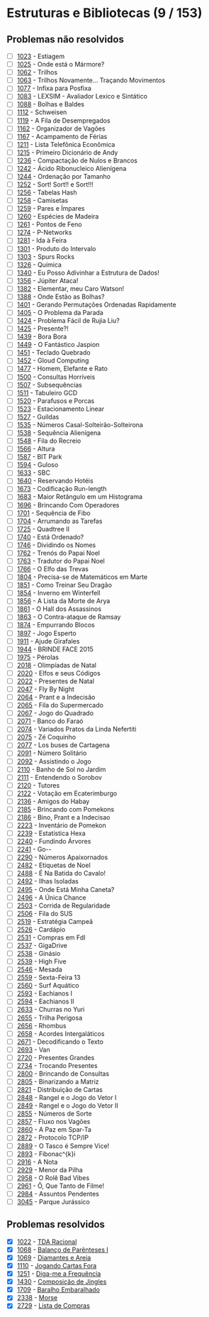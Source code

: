 # Estruturas e Bibliotecas (9 / 153)

## Problemas não resolvidos
  - [ ] [1023](https://www.urionlinejudge.com.br/judge/pt/problems/view/1023) - Estiagem
  - [ ] [1025](https://www.urionlinejudge.com.br/judge/pt/problems/view/1025) - Onde está o Mármore?
  - [ ] [1062](https://www.urionlinejudge.com.br/judge/pt/problems/view/1062) - Trilhos
  - [ ] [1063](https://www.urionlinejudge.com.br/judge/pt/problems/view/1063) - Trilhos Novamente... Traçando Movimentos
  - [ ] [1077](https://www.urionlinejudge.com.br/judge/pt/problems/view/1077) - Infixa para Posfixa
  - [ ] [1083](https://www.urionlinejudge.com.br/judge/pt/problems/view/1083) - LEXSIM - Avaliador Lexico e Sintático
  - [ ] [1088](https://www.urionlinejudge.com.br/judge/pt/problems/view/1088) - Bolhas e Baldes
  - [ ] [1112](https://www.urionlinejudge.com.br/judge/pt/problems/view/1112) - Schweisen
  - [ ] [1119](https://www.urionlinejudge.com.br/judge/pt/problems/view/1119) - A Fila de Desempregados
  - [ ] [1162](https://www.urionlinejudge.com.br/judge/pt/problems/view/1162) - Organizador de Vagões
  - [ ] [1167](https://www.urionlinejudge.com.br/judge/pt/problems/view/1167) - Acampamento de Férias
  - [ ] [1211](https://www.urionlinejudge.com.br/judge/pt/problems/view/1211) - Lista Telefônica Econômica
  - [ ] [1215](https://www.urionlinejudge.com.br/judge/pt/problems/view/1215) - Primeiro Dicionário de Andy
  - [ ] [1236](https://www.urionlinejudge.com.br/judge/pt/problems/view/1236) - Compactação de Nulos e Brancos
  - [ ] [1242](https://www.urionlinejudge.com.br/judge/pt/problems/view/1242) - Ácido Ribonucleico Alienígena
  - [ ] [1244](https://www.urionlinejudge.com.br/judge/pt/problems/view/1244) - Ordenação por Tamanho
  - [ ] [1252](https://www.urionlinejudge.com.br/judge/pt/problems/view/1252) - Sort! Sort!! e Sort!!!
  - [ ] [1256](https://www.urionlinejudge.com.br/judge/pt/problems/view/1256) - Tabelas Hash
  - [ ] [1258](https://www.urionlinejudge.com.br/judge/pt/problems/view/1258) - Camisetas
  - [ ] [1259](https://www.urionlinejudge.com.br/judge/pt/problems/view/1259) - Pares e Ímpares
  - [ ] [1260](https://www.urionlinejudge.com.br/judge/pt/problems/view/1260) - Espécies de Madeira
  - [ ] [1261](https://www.urionlinejudge.com.br/judge/pt/problems/view/1261) - Pontos de Feno
  - [ ] [1274](https://www.urionlinejudge.com.br/judge/pt/problems/view/1274) - P-Networks
  - [ ] [1281](https://www.urionlinejudge.com.br/judge/pt/problems/view/1281) - Ida à Feira
  - [ ] [1301](https://www.urionlinejudge.com.br/judge/pt/problems/view/1301) - Produto do Intervalo
  - [ ] [1303](https://www.urionlinejudge.com.br/judge/pt/problems/view/1303) - Spurs Rocks
  - [ ] [1326](https://www.urionlinejudge.com.br/judge/pt/problems/view/1326) - Química
  - [ ] [1340](https://www.urionlinejudge.com.br/judge/pt/problems/view/1340) - Eu Posso Adivinhar a Estrutura de Dados!
  - [ ] [1356](https://www.urionlinejudge.com.br/judge/pt/problems/view/1356) - Júpiter Ataca!
  - [ ] [1382](https://www.urionlinejudge.com.br/judge/pt/problems/view/1382) - Elementar, meu Caro Watson!
  - [ ] [1388](https://www.urionlinejudge.com.br/judge/pt/problems/view/1388) - Onde Estão as Bolhas?
  - [ ] [1401](https://www.urionlinejudge.com.br/judge/pt/problems/view/1401) - Gerando Permutações Ordenadas Rapidamente
  - [ ] [1405](https://www.urionlinejudge.com.br/judge/pt/problems/view/1405) - O Problema da Parada
  - [ ] [1424](https://www.urionlinejudge.com.br/judge/pt/problems/view/1424) - Problema Fácil de Rujia Liu?
  - [ ] [1425](https://www.urionlinejudge.com.br/judge/pt/problems/view/1425) - Presente?!
  - [ ] [1439](https://www.urionlinejudge.com.br/judge/pt/problems/view/1439) - Bora Bora
  - [ ] [1449](https://www.urionlinejudge.com.br/judge/pt/problems/view/1449) - O Fantástico Jaspion
  - [ ] [1451](https://www.urionlinejudge.com.br/judge/pt/problems/view/1451) - Teclado Quebrado
  - [ ] [1452](https://www.urionlinejudge.com.br/judge/pt/problems/view/1452) - Gloud Computing
  - [ ] [1477](https://www.urionlinejudge.com.br/judge/pt/problems/view/1477) - Homem, Elefante e Rato
  - [ ] [1500](https://www.urionlinejudge.com.br/judge/pt/problems/view/1500) - Consultas Horríveis
  - [ ] [1507](https://www.urionlinejudge.com.br/judge/pt/problems/view/1507) - Subsequências
  - [ ] [1511](https://www.urionlinejudge.com.br/judge/pt/problems/view/1511) - Tabuleiro GCD
  - [ ] [1520](https://www.urionlinejudge.com.br/judge/pt/problems/view/1520) - Parafusos e Porcas
  - [ ] [1523](https://www.urionlinejudge.com.br/judge/pt/problems/view/1523) - Estacionamento Linear
  - [ ] [1527](https://www.urionlinejudge.com.br/judge/pt/problems/view/1527) - Guildas
  - [ ] [1535](https://www.urionlinejudge.com.br/judge/pt/problems/view/1535) - Números Casal-Solteirão-Solteirona
  - [ ] [1538](https://www.urionlinejudge.com.br/judge/pt/problems/view/1538) - Sequência Alienígena
  - [ ] [1548](https://www.urionlinejudge.com.br/judge/pt/problems/view/1548) - Fila do Recreio
  - [ ] [1566](https://www.urionlinejudge.com.br/judge/pt/problems/view/1566) - Altura
  - [ ] [1587](https://www.urionlinejudge.com.br/judge/pt/problems/view/1587) - BIT Park
  - [ ] [1594](https://www.urionlinejudge.com.br/judge/pt/problems/view/1594) - Guloso
  - [ ] [1633](https://www.urionlinejudge.com.br/judge/pt/problems/view/1633) - SBC
  - [ ] [1640](https://www.urionlinejudge.com.br/judge/pt/problems/view/1640) - Reservando Hotéis
  - [ ] [1673](https://www.urionlinejudge.com.br/judge/pt/problems/view/1673) - Codificação Run-length
  - [ ] [1683](https://www.urionlinejudge.com.br/judge/pt/problems/view/1683) - Maior Retângulo em um Histograma
  - [ ] [1696](https://www.urionlinejudge.com.br/judge/pt/problems/view/1696) - Brincando Com Operadores
  - [ ] [1701](https://www.urionlinejudge.com.br/judge/pt/problems/view/1701) - Sequência de Fibo
  - [ ] [1704](https://www.urionlinejudge.com.br/judge/pt/problems/view/1704) - Arrumando as Tarefas
  - [ ] [1725](https://www.urionlinejudge.com.br/judge/pt/problems/view/1725) - Quadtree II
  - [ ] [1740](https://www.urionlinejudge.com.br/judge/pt/problems/view/1740) - Está Ordenado?
  - [ ] [1746](https://www.urionlinejudge.com.br/judge/pt/problems/view/1746) - Dividindo os Nomes
  - [ ] [1762](https://www.urionlinejudge.com.br/judge/pt/problems/view/1762) - Trenós do Papai Noel
  - [ ] [1763](https://www.urionlinejudge.com.br/judge/pt/problems/view/1763) - Tradutor do Papai Noel
  - [ ] [1766](https://www.urionlinejudge.com.br/judge/pt/problems/view/1766) - O Elfo das Trevas
  - [ ] [1804](https://www.urionlinejudge.com.br/judge/pt/problems/view/1804) - Precisa-se de Matemáticos em Marte
  - [ ] [1851](https://www.urionlinejudge.com.br/judge/pt/problems/view/1851) - Como Treinar Seu Dragão
  - [ ] [1854](https://www.urionlinejudge.com.br/judge/pt/problems/view/1854) - Inverno em Winterfell
  - [ ] [1856](https://www.urionlinejudge.com.br/judge/pt/problems/view/1856) - A Lista da Morte de Arya
  - [ ] [1861](https://www.urionlinejudge.com.br/judge/pt/problems/view/1861) - O Hall dos Assassinos
  - [ ] [1863](https://www.urionlinejudge.com.br/judge/pt/problems/view/1863) - O Contra-ataque de Ramsay
  - [ ] [1874](https://www.urionlinejudge.com.br/judge/pt/problems/view/1874) - Empurrando Blocos
  - [ ] [1897](https://www.urionlinejudge.com.br/judge/pt/problems/view/1897) - Jogo Esperto
  - [ ] [1911](https://www.urionlinejudge.com.br/judge/pt/problems/view/1911) - Ajude Girafales
  - [ ] [1944](https://www.urionlinejudge.com.br/judge/pt/problems/view/1944) - BRINDE FACE 2015
  - [ ] [1975](https://www.urionlinejudge.com.br/judge/pt/problems/view/1975) - Pérolas
  - [ ] [2018](https://www.urionlinejudge.com.br/judge/pt/problems/view/2018) - Olimpíadas de Natal
  - [ ] [2020](https://www.urionlinejudge.com.br/judge/pt/problems/view/2020) - Elfos e seus Códigos
  - [ ] [2022](https://www.urionlinejudge.com.br/judge/pt/problems/view/2022) - Presentes de Natal
  - [ ] [2047](https://www.urionlinejudge.com.br/judge/pt/problems/view/2047) - Fly By Night
  - [ ] [2064](https://www.urionlinejudge.com.br/judge/pt/problems/view/2064) - Prant e a Indecisão
  - [ ] [2065](https://www.urionlinejudge.com.br/judge/pt/problems/view/2065) - Fila do Supermercado
  - [ ] [2067](https://www.urionlinejudge.com.br/judge/pt/problems/view/2067) - Jogo do Quadrado
  - [ ] [2071](https://www.urionlinejudge.com.br/judge/pt/problems/view/2071) - Banco do Faraó
  - [ ] [2074](https://www.urionlinejudge.com.br/judge/pt/problems/view/2074) - Variados Pratos da Linda Nefertiti
  - [ ] [2075](https://www.urionlinejudge.com.br/judge/pt/problems/view/2075) - Zé Coquinho
  - [ ] [2077](https://www.urionlinejudge.com.br/judge/pt/problems/view/2077) - Los buses de Cartagena
  - [ ] [2091](https://www.urionlinejudge.com.br/judge/pt/problems/view/2091) - Número Solitário
  - [ ] [2092](https://www.urionlinejudge.com.br/judge/pt/problems/view/2092) - Assistindo o Jogo
  - [ ] [2110](https://www.urionlinejudge.com.br/judge/pt/problems/view/2110) - Banho de Sol no Jardim
  - [ ] [2111](https://www.urionlinejudge.com.br/judge/pt/problems/view/2111) - Entendendo o Sorobov
  - [ ] [2120](https://www.urionlinejudge.com.br/judge/pt/problems/view/2120) - Tutores
  - [ ] [2122](https://www.urionlinejudge.com.br/judge/pt/problems/view/2122) - Votação em Ecaterimburgo
  - [ ] [2136](https://www.urionlinejudge.com.br/judge/pt/problems/view/2136) - Amigos do Habay
  - [ ] [2185](https://www.urionlinejudge.com.br/judge/pt/problems/view/2185) - Brincando com Pomekons
  - [ ] [2186](https://www.urionlinejudge.com.br/judge/pt/problems/view/2186) - Bino, Prant e a Indecisao
  - [ ] [2223](https://www.urionlinejudge.com.br/judge/pt/problems/view/2223) - Inventário de Pomekon
  - [ ] [2239](https://www.urionlinejudge.com.br/judge/pt/problems/view/2239) - Estatística Hexa
  - [ ] [2240](https://www.urionlinejudge.com.br/judge/pt/problems/view/2240) - Fundindo Árvores
  - [ ] [2241](https://www.urionlinejudge.com.br/judge/pt/problems/view/2241) - Go--
  - [ ] [2290](https://www.urionlinejudge.com.br/judge/pt/problems/view/2290) - Números Apaixornados
  - [ ] [2482](https://www.urionlinejudge.com.br/judge/pt/problems/view/2482) - Etiquetas de Noel
  - [ ] [2488](https://www.urionlinejudge.com.br/judge/pt/problems/view/2488) - É Na Batida do Cavalo!
  - [ ] [2492](https://www.urionlinejudge.com.br/judge/pt/problems/view/2492) - Ilhas Isoladas
  - [ ] [2495](https://www.urionlinejudge.com.br/judge/pt/problems/view/2495) - Onde Está Minha Caneta?
  - [ ] [2496](https://www.urionlinejudge.com.br/judge/pt/problems/view/2496) - A Única Chance
  - [ ] [2503](https://www.urionlinejudge.com.br/judge/pt/problems/view/2503) - Corrida de Regularidade
  - [ ] [2506](https://www.urionlinejudge.com.br/judge/pt/problems/view/2506) - Fila do SUS
  - [ ] [2519](https://www.urionlinejudge.com.br/judge/pt/problems/view/2519) - Estratégia Campeã
  - [ ] [2526](https://www.urionlinejudge.com.br/judge/pt/problems/view/2526) - Cardápio
  - [ ] [2531](https://www.urionlinejudge.com.br/judge/pt/problems/view/2531) - Compras em FdI
  - [ ] [2537](https://www.urionlinejudge.com.br/judge/pt/problems/view/2537) - GigaDrive
  - [ ] [2538](https://www.urionlinejudge.com.br/judge/pt/problems/view/2538) - Ginásio
  - [ ] [2539](https://www.urionlinejudge.com.br/judge/pt/problems/view/2539) - High Five
  - [ ] [2546](https://www.urionlinejudge.com.br/judge/pt/problems/view/2546) - Mesada
  - [ ] [2559](https://www.urionlinejudge.com.br/judge/pt/problems/view/2559) - Sexta-Feira 13
  - [ ] [2560](https://www.urionlinejudge.com.br/judge/pt/problems/view/2560) - Surf Aquático
  - [ ] [2593](https://www.urionlinejudge.com.br/judge/pt/problems/view/2593) - Eachianos I
  - [ ] [2594](https://www.urionlinejudge.com.br/judge/pt/problems/view/2594) - Eachianos II
  - [ ] [2633](https://www.urionlinejudge.com.br/judge/pt/problems/view/2633) - Churras no Yuri
  - [ ] [2655](https://www.urionlinejudge.com.br/judge/pt/problems/view/2655) - Trilha Perigosa
  - [ ] [2656](https://www.urionlinejudge.com.br/judge/pt/problems/view/2656) - Rhombus
  - [ ] [2658](https://www.urionlinejudge.com.br/judge/pt/problems/view/2658) - Acordes Intergaláticos
  - [ ] [2671](https://www.urionlinejudge.com.br/judge/pt/problems/view/2671) - Decodificando o Texto
  - [ ] [2693](https://www.urionlinejudge.com.br/judge/pt/problems/view/2693) - Van
  - [ ] [2720](https://www.urionlinejudge.com.br/judge/pt/problems/view/2720) - Presentes Grandes
  - [ ] [2734](https://www.urionlinejudge.com.br/judge/pt/problems/view/2734) - Trocando Presentes
  - [ ] [2800](https://www.urionlinejudge.com.br/judge/pt/problems/view/2800) - Brincando de Consultas
  - [ ] [2805](https://www.urionlinejudge.com.br/judge/pt/problems/view/2805) - Binarizando a Matriz
  - [ ] [2821](https://www.urionlinejudge.com.br/judge/pt/problems/view/2821) - Distribuição de Cartas
  - [ ] [2848](https://www.urionlinejudge.com.br/judge/pt/problems/view/2848) - Rangel e o Jogo do Vetor I
  - [ ] [2849](https://www.urionlinejudge.com.br/judge/pt/problems/view/2849) - Rangel e o Jogo do Vetor II
  - [ ] [2855](https://www.urionlinejudge.com.br/judge/pt/problems/view/2855) - Números de Sorte
  - [ ] [2857](https://www.urionlinejudge.com.br/judge/pt/problems/view/2857) - Fluxo nos Vagões
  - [ ] [2860](https://www.urionlinejudge.com.br/judge/pt/problems/view/2860) - A Paz em Spar-Ta
  - [ ] [2872](https://www.urionlinejudge.com.br/judge/pt/problems/view/2872) - Protocolo TCP/IP
  - [ ] [2889](https://www.urionlinejudge.com.br/judge/pt/problems/view/2889) - O Tasco é Sempre Vice!
  - [ ] [2893](https://www.urionlinejudge.com.br/judge/pt/problems/view/2893) - Fibonac^{k}i
  - [ ] [2916](https://www.urionlinejudge.com.br/judge/pt/problems/view/2916) - A Nota
  - [ ] [2929](https://www.urionlinejudge.com.br/judge/pt/problems/view/2929) - Menor da Pilha
  - [ ] [2958](https://www.urionlinejudge.com.br/judge/pt/problems/view/2958) - O Rolê Bad Vibes
  - [ ] [2961](https://www.urionlinejudge.com.br/judge/pt/problems/view/2961) - Ô, Que Tanto de Filme!
  - [ ] [2984](https://www.urionlinejudge.com.br/judge/pt/problems/view/2984) - Assuntos Pendentes
  - [ ] [3045](https://www.urionlinejudge.com.br/judge/pt/problems/view/3045) - Parque Jurássico
## Problemas resolvidos
  - [x] [1022](https://www.urionlinejudge.com.br/judge/pt/problems/view/1022) - [TDA Racional](https://github.com/potigol/URI-Potigol/blob/master/src/1001-1100/1022.poti)
  - [x] [1068](https://www.urionlinejudge.com.br/judge/pt/problems/view/1068) - [Balanço de Parênteses I](https://github.com/potigol/URI-Potigol/blob/master/src/1001-1100/1068.poti)
  - [x] [1069](https://www.urionlinejudge.com.br/judge/pt/problems/view/1069) - [Diamantes e Areia](https://github.com/potigol/URI-Potigol/blob/master/src/1001-1100/1069.poti)
  - [x] [1110](https://www.urionlinejudge.com.br/judge/pt/problems/view/1110) - [Jogando Cartas Fora](https://github.com/potigol/URI-Potigol/blob/master/src/1101-1200/1110.poti)
  - [x] [1251](https://www.urionlinejudge.com.br/judge/pt/problems/view/1251) - [Diga-me a Frequência](https://github.com/potigol/URI-Potigol/blob/master/src/1201-1300/1251.poti)
  - [x] [1430](https://www.urionlinejudge.com.br/judge/pt/problems/view/1430) - [Composição de Jingles](https://github.com/potigol/URI-Potigol/blob/master/src/1401-1500/1430.poti)
  - [x] [1709](https://www.urionlinejudge.com.br/judge/pt/problems/view/1709) - [Baralho Embaralhado](https://github.com/potigol/URI-Potigol/blob/master/src/1701-1800/1709.poti)
  - [x] [2338](https://www.urionlinejudge.com.br/judge/pt/problems/view/2338) - [Morse](https://github.com/potigol/URI-Potigol/blob/master/src/2301-2400/2338.poti)
  - [x] [2729](https://www.urionlinejudge.com.br/judge/pt/problems/view/2729) - [Lista de Compras](https://github.com/potigol/URI-Potigol/blob/master/src/2701-2800/2729.poti)